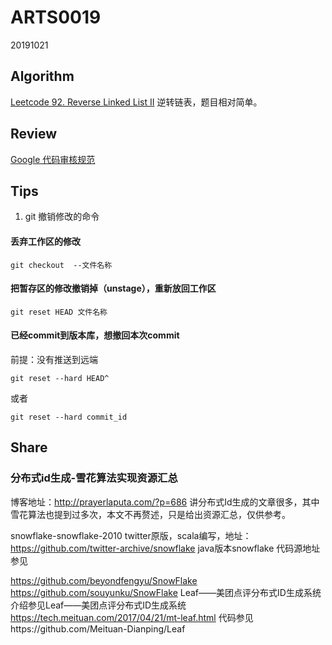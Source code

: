 # ARTS0019

20191021

## Algorithm

[Leetcode 92. Reverse Linked List II](https://github.com/evasnowind/LeetCodeOJ/tree/master/LeetCodeSolutions/src/oj_solution/oj_92_reverse_linked_list)
逆转链表，题目相对简单。


## Review

[Google 代码审核规范](https://github.com/google/eng-practices/blob/master/review/reviewer/looking-for.md)


## Tips
1. git 撤销修改的命令
#### 丢弃工作区的修改
```
git checkout  --文件名称
```

#### 把暂存区的修改撤销掉（unstage），重新放回工作区
```
git reset HEAD 文件名称
```

#### 已经commit到版本库，想撤回本次commit
前提：没有推送到远端
```
git reset --hard HEAD^
```
或者
```
git reset --hard commit_id
```

## Share
### 分布式id生成-雪花算法实现资源汇总
博客地址：http://prayerlaputa.com/?p=686
讲分布式Id生成的文章很多，其中雪花算法也提到过多次，本文不再赘述，只是给出资源汇总，仅供参考。

snowflake-snowflake-2010
twitter原版，scala编写，地址：https://github.com/twitter-archive/snowflake
java版本snowflake
代码源地址 参见

https://github.com/beyondfengyu/SnowFlake
https://github.com/souyunku/SnowFlake
Leaf——美团点评分布式ID生成系统
介绍参见Leaf——美团点评分布式ID生成系统 https://tech.meituan.com/2017/04/21/mt-leaf.html
代码参见https://github.com/Meituan-Dianping/Leaf